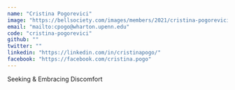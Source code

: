 ```yaml
---
name: "Cristina Pogorevici"
image: "https://bellsociety.com/images/members/2021/cristina-pogorevici.jpg"
email: "mailto:cpogo@wharton.upenn.edu"
code: "cristina-pogorevici"
github: ""
twitter: ""
linkedin: "https://linkedin.com/in/cristinapogo/"
facebook: "https://facebook.com/cristina.pogo"
---
```

Seeking & Embracing Discomfort